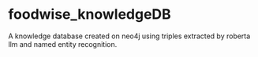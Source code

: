 # foodwise_knowledgeDB
A knowledge database created on neo4j using triples extracted by roberta llm and named entity recognition.
